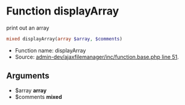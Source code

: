 Function displayArray
===========================

print out an array



```php
mixed displayArray(array $array, $comments)
```

* Function name: displayArray
* Source: [admin-dev/ajaxfilemanager/inc/function.base.php line 51](https://github.com/PrestaShop/PrestaShop/blob/1.6.0.1/admin-dev/ajaxfilemanager/inc/function.base.php#L51).

Arguments
---------

* $array **array**
* $comments **mixed**

